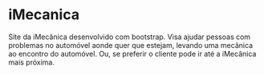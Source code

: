 # iMecanica
Site da iMecânica desenvolvido com bootstrap.
Visa ajudar pessoas com problemas no automóvel aonde quer que estejam, levando uma mecânica ao encontro do automóvel. Ou, se preferir o cliente pode ir até a iMecânica mais próxima. 
